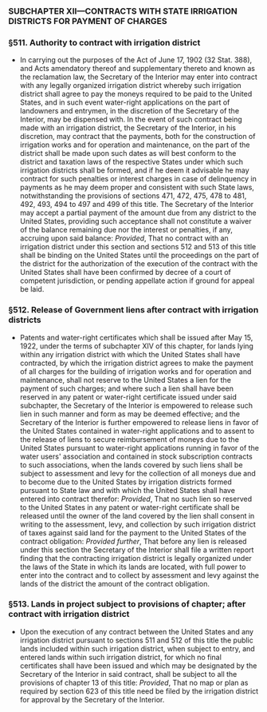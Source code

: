 ### SUBCHAPTER XII—CONTRACTS WITH STATE IRRIGATION DISTRICTS FOR PAYMENT OF CHARGES

### §511. Authority to contract with irrigation district
* In carrying out the purposes of the Act of June 17, 1902 (32 Stat. 388), and Acts amendatory thereof and supplementary thereto and known as the reclamation law, the Secretary of the Interior may enter into contract with any legally organized irrigation district whereby such irrigation district shall agree to pay the moneys required to be paid to the United States, and in such event water-right applications on the part of landowners and entrymen, in the discretion of the Secretary of the Interior, may be dispensed with. In the event of such contract being made with an irrigation district, the Secretary of the Interior, in his discretion, may contract that the payments, both for the construction of irrigation works and for operation and maintenance, on the part of the district shall be made upon such dates as will best conform to the district and taxation laws of the respective States under which such irrigation districts shall be formed, and if he deem it advisable he may contract for such penalties or interest charges in case of delinquency in payments as he may deem proper and consistent with such State laws, notwithstanding the provisions of sections 471, 472, 475, 478 to 481, 492, 493, 494 to 497 and 499 of this title. The Secretary of the Interior may accept a partial payment of the amount due from any district to the United States, providing such acceptance shall not constitute a waiver of the balance remaining due nor the interest or penalties, if any, accruing upon said balance: _Provided_, That no contract with an irrigation district under this section and sections 512 and 513 of this title shall be binding on the United States until the proceedings on the part of the district for the authorization of the execution of the contract with the United States shall have been confirmed by decree of a court of competent jurisdiction, or pending appellate action if ground for appeal be laid.

### §512. Release of Government liens after contract with irrigation districts
* Patents and water-right certificates which shall be issued after May 15, 1922, under the terms of subchapter XIV of this chapter, for lands lying within any irrigation district with which the United States shall have contracted, by which the irrigation district agrees to make the payment of all charges for the building of irrigation works and for operation and maintenance, shall not reserve to the United States a lien for the payment of such charges; and where such a lien shall have been reserved in any patent or water-right certificate issued under said subchapter, the Secretary of the Interior is empowered to release such lien in such manner and form as may be deemed effective; and the Secretary of the Interior is further empowered to release liens in favor of the United States contained in water-right applications and to assent to the release of liens to secure reimbursement of moneys due to the United States pursuant to water-right applications running in favor of the water users' association and contained in stock subscription contracts to such associations, when the lands covered by such liens shall be subject to assessment and levy for the collection of all moneys due and to become due to the United States by irrigation districts formed pursuant to State law and with which the United States shall have entered into contract therefor: _Provided_, That no such lien so reserved to the United States in any patent or water-right certificate shall be released until the owner of the land covered by the lien shall consent in writing to the assessment, levy, and collection by such irrigation district of taxes against said land for the payment to the United States of the contract obligation: _Provided further_, That before any lien is released under this section the Secretary of the Interior shall file a written report finding that the contracting irrigation district is legally organized under the laws of the State in which its lands are located, with full power to enter into the contract and to collect by assessment and levy against the lands of the district the amount of the contract obligation.

### §513. Lands in project subject to provisions of chapter; after contract with irrigation district
* Upon the execution of any contract between the United States and any irrigation district pursuant to sections 511 and 512 of this title the public lands included within such irrigation district, when subject to entry, and entered lands within such irrigation district, for which no final certificates shall have been issued and which may be designated by the Secretary of the Interior in said contract, shall be subject to all the provisions of chapter 13 of this title: _Provided_, That no map or plan as required by section 623 of this title need be filed by the irrigation district for approval by the Secretary of the Interior.
